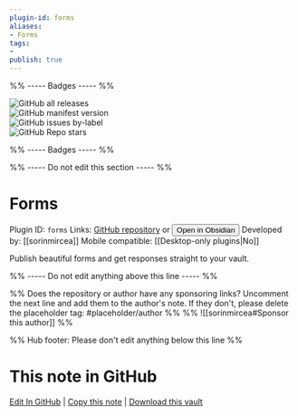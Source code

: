 ```yaml
---
plugin-id: forms
aliases:
- Forms
tags: 
- 
publish: true
---
```


%% ----- Badges ----- %%

![GitHub all releases](https://img.shields.io/github/downloads/sorinmircea/obsidian-forms-plugin/total?color=573E7A&logo=github&style=for-the-badge)   
![GitHub manifest version](https://img.shields.io/github/manifest-json/v/sorinmircea/obsidian-forms-plugin?color=573E7A&logo=github&style=for-the-badge)   
![GitHub issues by-label](https://img.shields.io/github/issues/sorinmircea/obsidian-forms-plugin/help%20wanted?color=573E7A&logo=github&style=for-the-badge)   
![GitHub Repo stars](https://img.shields.io/github/stars/sorinmircea/obsidian-forms-plugin?color=573E7A&logo=github&style=for-the-badge)

%% ----- Badges ----- %%

%% ----- Do not edit this section ----- %%

# Forms

Plugin ID: `forms`
Links: [GitHub repository](https://github.com/sorinmircea/obsidian-forms-plugin) or [<button id=HH>Open in Obsidian</button>](obsidian://show-plugin?id=forms)
Developed by: [[sorinmircea]]
Mobile compatible: [[Desktop-only plugins|No]]

Publish beautiful forms and get responses straight to your vault.

%% ----- Do not edit anything above this line ----- %% 

%% Does the repository or author have any sponsoring links? Uncomment the next line and add them to the author's note. If they don't, please delete the placeholder tag: #placeholder/author %%
%% ![[sorinmircea#Sponsor this author]] %%

%% Hub footer: Please don't edit anything below this line %%

# This note in GitHub

<span class="git-footer">[Edit In GitHub](https://github.dev/obsidian-community/obsidian-hub/blob/main/02%20-%20Community%20Expansions/02.05%20All%20Community%20Expansions/Plugins/forms.md "git-hub-edit-note") | [Copy this note](https://raw.githubusercontent.com/obsidian-community/obsidian-hub/main/02%20-%20Community%20Expansions/02.05%20All%20Community%20Expansions/Plugins/forms.md "git-hub-copy-note") | [Download this vault](https://github.com/obsidian-community/obsidian-hub/archive/refs/heads/main.zip "git-hub-download-vault") </span>
